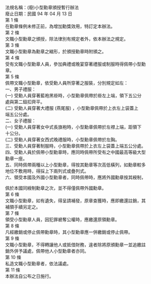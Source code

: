法規名稱：(廢)小型勳章頒授暫行辦法  
廢止日期：民國 94 年 04 月 13 日  
第 1 條  
在勳章條例未修正前，為增加勳獎效用，特訂定本辦法。  
第 2 條  
文職小型勳章之頒授，除法律別有規定者外，依本辦法之規定。  
第 3 條  
文職小型勳章為勳章之縮形，於頒授勳章時附頒之。  
第 4 條  
受有文職小型勳章人員，參加典禮或晚宴穿著禮服或制服時得佩帶小型勳  
章。  
第 5 條  
佩帶文職小型勳章，依受勳人員所穿著之服裝，分別規定如左：  
一、男子禮服：  
(一) 受勳人員穿著藍袍黑褂時，小型勳章佩帶於褂左上端，領下五公分  
處與第二鈕扣齊平。  
(二) 受勳人員穿著大禮服 (燕尾服) ，小型勳章佩帶於上衣左上袋蓋上  
端五公分處。  
二、女子禮服：  
(一) 受勳人員穿著女中式長旗袍時，小型勳章佩帶於左襟上端，距領下  
十公分。  
(二) 受勳人員穿著女西式晚禮服時，小型勳章佩帶於左胸。  
三、受勳人員穿著制服時，小型勳章佩帶於上衣左上袋蓋上端五公分處。  
四、受勳人員於佩帶小型勳章時，應同時佩帶所受有之中國最高等級大型  
勳章一座。  
五、同時佩帶兩種以上小型勳章，得按其勳章等次高低橫列，如勳章較多  
地位不敷用時，得採上下兩列式或疊列式。  
六、領受本國及外國小型勳章者，同時佩帶時，應將外國勳章按其綬制，  


佩於本國同綬制勳章之次，並不得僅佩帶外國勳章。  
第 6 條  
文職小型勳章，如有遺失，得呈請補發，原章查獲時，應即繳還註銷，其  
補領手續另定之。  
第 7 條  
領受小型勳章人員，因犯罪褫奪公權時，應繳還原領勳章。  
第 8 條  
凡經繳銷或停止佩帶勳章時，其小型勳章應一併繳銷或停止佩帶。  
第 9 條  
文職小型勳章，不得轉讓他人或抵借財務，違者除將原頒勳章一並追繳註  
銷外併予議處，佩帶他人小型勳章者亦同。  
第 10 條  
私造文職小型勳章者，依法議處。  
第 11 條  
本辦法自公布之日施行。  



